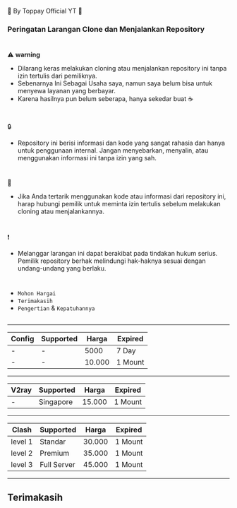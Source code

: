 🍚 By Toppay Official YT 🚀
### Peringatan Larangan Clone dan Menjalankan Repository
#
⚠️ **warning**
- Dilarang keras melakukan cloning atau menjalankan repository ini tanpa izin tertulis dari pemiliknya.
- Sebenarnya Ini Sebagai Usaha saya, namun saya belum bisa untuk menyewa layanan yang berbayar.
- Karena hasilnya pun belum seberapa, hanya sekedar buat ☕
#
🔒
- Repository ini berisi informasi dan kode yang sangat rahasia dan hanya untuk penggunaan internal. Jangan menyebarkan, menyalin, atau menggunakan informasi ini tanpa izin yang sah.
#
📩
- Jika Anda tertarik menggunakan kode atau informasi dari repository ini, harap hubungi pemilik untuk meminta izin tertulis sebelum melakukan cloning atau menjalankannya.
#
❗
- Melanggar larangan ini dapat berakibat pada tindakan hukum serius. Pemilik repository berhak melindungi hak-haknya sesuai dengan undang-undang yang berlaku.
#
- `Mohon Hargai`
- `Terimakasih`
- `Pengertian` & `Kepatuhannya`

##
___
| Config  | Supported    | Harga   | Expired |
| ------- | ------------ | ------- | ------- |
| -       | -            | 5000    | 7 Day   |
| -       | -            | 10.000  | 1 Mount |
___
| V2ray   | Supported    | Harga   | Expired |
| ------- | ------------ | ------- | ------- |
| -       | Singapore    | 15.000  | 1 Mount |
___
| Clash  | Supported    | Harga   | Expired |
| ------ | ------------ | ------- | ------- |
| level 1| Standar      | 30.000  | 1 Mount |
| level 2| Premium      | 35.000  | 1 Mount |
| level 3| Full Server  | 45.000  | 1 Mount |
___
##
## Terimakasih